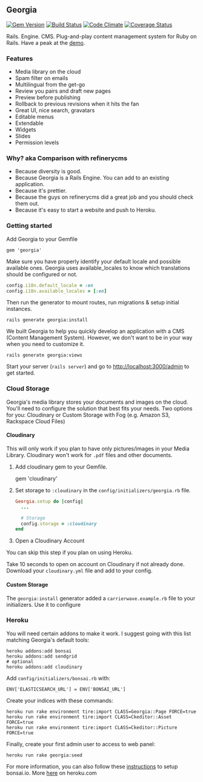 ## Georgia

[![Gem Version](https://badge.fury.io/rb/georgia.png)](http://badge.fury.io/rb/georgia)
[![Build Status](https://travis-ci.org/georgia-cms/georgia.png?branch=master)](https://travis-ci.org/georgia-cms/georgia)
[![Code Climate](https://codeclimate.com/github/georgia-cms/georgia.png)](https://codeclimate.com/github/georgia-cms/georgia)
[![Coverage Status](https://coveralls.io/repos/georgia-cms/georgia/badge.png)](https://coveralls.io/r/georgia-cms/georgia)

Rails. Engine. CMS. Plug-and-play content management system for Ruby on Rails. Have a peak at the [demo](http://sorrynodemoyet.com/i-promise-it-s-on-its-way).

### Features

* Media library on the cloud
* Spam filter on emails
* Multilingual from the get-go
* Review you pairs and draft new pages
* Preview before publishing
* Rollback to previous revisions when it hits the fan
* Great UI, nice search, gravatars
* Editable menus
* Extendable
* Widgets
* Slides
* Permission levels

### Why? aka Comparison with refinerycms

* Because diversity is good.
* Because Georgia is a Rails Engine. You can add to an existing application.
* Because it's prettier.
* Because the guys on refinerycms did a great job and you should check them out.
* Because it's easy to start a website and push to Heroku.

### Getting started

Add Georgia to your Gemfile

    gem 'georgia'

Make sure you have properly identify your default locale and possible available ones.
Georgia uses available_locales to know which translations should be configured or not.

``` ruby
config.i18n.default_locale = :en
config.i18n.available_locales = [:en]
```

Then run the generator to mount routes, run migrations & setup initial instances.

    rails generate georgia:install

We built Georgia to help you quickly develop an application with a CMS (Content Management System). However, we don't want to be in your way when you need to customize it.

    rails generate georgia:views

Start your server (`rails server`) and go to [http://localhost:3000/admin](http://localhost:3000/admin) to get started.

### Cloud Storage

Georgia's media library stores your documents and images on the cloud. You'll need to configure the solution that best fits your needs. Two options for you: Cloudinary or Custom Storage with Fog (e.g. Amazon S3, Rackspace Cloud Files)

#### Cloudinary

This will only work if you plan to have only pictures/images in your Media Library. Cloudinary won't work for `.pdf` files and other documents.

1. Add cloudinary gem to your Gemfile.

    gem 'cloudinary'

2. Set storage to `:cloudinary` in the `config/initializers/georgia.rb` file.

    ``` ruby
    Georgia.setup do |config|
      ...

      # Storage
      config.storage = :cloudinary
    end
    ```

3. Open a Cloudinary Account

You can skip this step if you plan on using Heroku.

Take 10 seconds to open on account on Cloudinary if not already done. Download your `cloudinary.yml` file and add to your config.

#### Custom Storage

The `georgia:install` generator added a `carrierwave.example.rb` file to your initializers. Use it to configure

### Heroku

You will need certain addons to make it work. I suggest going with this list matching Georgia's default tools:

    heroku addons:add bonsai
    heroku addons:add sendgrid
    # optional
    heroku addons:add cloudinary

Add `config/initializers/bonsai.rb` with:

    ENV['ELASTICSEARCH_URL'] = ENV['BONSAI_URL']

Create your indices with these commands:

    heroku run rake environment tire:import CLASS=Georgia::Page FORCE=true
    heroku run rake environment tire:import CLASS=Ckeditor::Asset FORCE=true
    heroku run rake environment tire:import CLASS=Ckeditor::Picture FORCE=true

Finally, create your first admin user to access to web panel:

    heroku run rake georgia:seed

For more information, you can also follow these [instructions](https://gist.github.com/nz/2041121) to setup bonsai.io. More [here](https://devcenter.heroku.com/articles/bonsai) on heroku.com